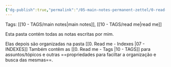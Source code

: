 ```yaml
---
{"dg-publish":true,"permalink":"/05-main-notes-permanent-zettel/0-read-me-main-notes/","noteIcon":""}
---
```


Tags: [[10 - TAGS/main notes\|main notes]], [[10 - TAGS/read me\|read me]]

Esta pasta contém todas as notas escritas por mim.

Elas depois são organizadas na pasta [[0. Read me - Indexes \|07 - INDEXES]] 
Também contêm as [[0. Read me - Tags \|10 - TAGS]] para assuntos/tópicos e outras ==propriedades para faciltar a organização e busca das mesmas==.